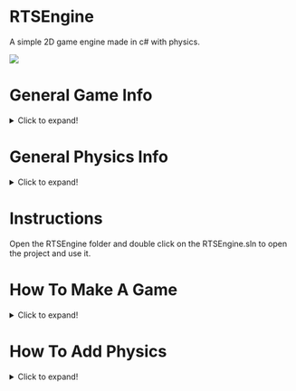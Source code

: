 # RTSEngine

A simple 2D game engine made in c# with physics.

![](https://img.shields.io/github/repo-size/RTSProductions/RTSEngine?style=for-the-badge)

# General Game Info
<details>
  <summary>Click to expand!</summary>
  
## Sprites
A sprite or `Sprite2D` takes 4 arguments
```cs
Sprite2D(Vector2 Position, Vector2 Scale, string Directory, String Tag)
```
A vector 2 for position, a vector 2 for scale, a string for the directory of the sprite, and a string for the tag.
DIRECTORY:
To get the directory of a sprite got to `RTSEngine\RTSEngine\Assets\Sprites\PNG` these are all the avalible sprites, if a sprite isn't in here or a folder which
contains sprites isn't here make sure to move it to `RTSEngine\RTSEngine\Assets\Sprites\PNG`

TAG:
A tag can be used to group many sprites and do things like only colliding with a certain tag
```cs
if (sprite.IsColliding("Ground"))
{
    //Do something.
}
```

## Log
`Log` is a class with four functions that can be used to log a message to the console window
```cs
Log.Normal("A Normal Log");

Log.Info("An Info Log");

Log.Warning("A Warning Log");

Log.Error("An Error Log");
```
Each log will appear in different colors depending on which function you use.

## Mathf
`Mathf` is a class with a few function that can be used with floats.

To interpolate from 2 numbers use:
```cs
float amount = Mathf.Lerp(0, 2, 1) //Mathf.Lerp(float a, float b, float speed)
```

If you want to clamp a float in between two values use:
```cs
float value = 100

float amount = Mathf.Clamp(value, -90, 90) // Mathf.Clamp(float initial value, min, max)
```

## Vector 2
A `Vector2` can be used for the position or scale of an object.
```cs
Vector2 position = new Vector2(10, 100);
```
A vector 2 only has to variables `x` and `y` these are both floats that can be edited.
```cs
position.x = 30;
```
If you want to define a vector 2's x and y variables as zero when you create it instead of using `Vector2 position = new Vector2(0, 0);` you can use:
```cs
Vector2 position = Vector2.Zero();
```
If you want to move between two points instead of using `Mathf.Lerp()` for x and y you can use:
```cs
position = Vector2.Lerp(Vector2.Zero(), new Vector2(10, 10), speed) // Vector2.Lerp(Vector2 a, Vector2 b, float speed)
```

## Create A Runable Window
To create a window/game that will actually run when you

In your class make sure it inherits from the main game engine class:
```cs
class Game  : RTSEngine.RTSEngine
```
Then add a struct and add ` : base(new Vector2(615, 515), "Game")` so that we get a screen
```cs
Public Game()  : base(new Vector2(615, 515), "Game") //A vector 2 for the size of the window and a string for the title of the window
{

}
```

Next add some oveides 
```cs
       public override void GetKeyDown(KeyEventArgs e)
        {
            
        }

        public override void GetKeyUp(KeyEventArgs e)
        {
            
        }

        public override void OnDraw()
        {
            
        }

        public override void OnLoad()
        {
            
        }

        public override void OnUpdate()
        {
            
        }
```
Note that you don't need to use all of them but they do need to be there
Next go to `Program.cs` and add 
```cs
Game game = new Game();
```

And now it should run.

  </details>
    
# General Physics Info
<details>
  <summary>Click to expand!</summary>
  
## Info

This project is using [Boc2DNet](https://github.com/codeyu/Box2DNet) a C# port of [Box2D](https://box2d.org/documentation/) for C++

The physics is only for the a `Sprite2D`.

## `CreateDynamic()`
use `CreateDynamic()` to create a dynamic physics object like this:
```cs
Sprite2D sprite = new Sprite2D(Position, Scale, Directory, Tag);

sprite.CreateDynamic();
```

## `UpdatePostion()`
in the `OnUpdate` method use `UpdatePostion()` function to update the position of the physics object based uning the dynamic object's position.
```cs
sprite.UpdatePostion();
```
  </details>

# Instructions
Open the RTSEngine folder and double click on the RTSEngine.sln to open the project and use it.
# How To Make A Game
<details>
  <summary>Click to expand!</summary>

## Pretutorial Info

before we start you need to understand some things about the code.                                                                      
VECTOR2:
A vector 2 is a float array with two variables `x` and `y` this can be used for the scale and the position of an object.

LOG:
Log is a class the can be used to log things to the console window like this `Log.Normal("Hello World")` you can also use `Log.Info`, `Log.Warning`, and `Log.Error`.

SPRITE2D:
Sprite2D is a sprite that can be rendered, moved, sacled, destroyed, it can even collide with other sprites and you can also make it a physics object.
To creat a sprite use:
```cs
Sprite2D sprite = new Sprite2D(Vector2 Position, Vector2 Scale, String Directory, String Tag)
```
The position and scale are both vector2's the tag and directory are string's, for the position and scale use something like `new Vector2(10, 10)` for the tag use something that makes sence for the object like `Ground` or `Coin` and the directory is the diectory used to get the actual sprite, to find the directory of the sprite you want go to `Assets\Sprites\PNG` if you don't see the sprite your looking for or the folder the sprite is in the make sure its in the `Assets\Sprites\PNG(directory)` directory to see if it is there.

## Game Tutorial

first creat a class and call it something like `Game` or `Platformer` or `TopDown` or `Dungeon`

then replace all the using tags with these using tags.

```cs
using System;
using System.Collections.Generic;
using System.Linq;
using System.Text;
using System.Threading.Tasks;
using RTSEngine.RTSEngine;
using System.Drawing;
using System.Windows.Forms;
using System.Numerics;
using Box2DX.Dynamics;
using Box2DX.Collision;
using Box2DX.Common;
using Color = System.Drawing.Color;
```
then on the class add `: RTSEngine.RTSEngine` like this
```cs
    class ExampleGame : RTSEngine.RTSEngine
    {

    }
```

now your class should look like this:
```cs
using System;
using System.Collections.Generic;
using System.Linq;
using System.Text;
using System.Threading.Tasks;
using RTSEngine.RTSEngine;
using System.Drawing;
using System.Windows.Forms;
using System.Numerics;
using Box2DX.Dynamics;
using Box2DX.Collision;
using Box2DX.Common;
using Color = System.Drawing.Color;

namespace RTSEngine
{
    class ExampleGame : RTSEngine.RTSEngine
    {

    }
}

```
Next in the `Program` class replace the `DemoGame game = new DemoGame();` with `ExampleGame game = new ExampleGame();` like this:
```cs
using System;
using System.Collections.Generic;
using System.Linq;
using System.Text;
using System.Threading.Tasks;
using RTSEngine.RTSEngine;

namespace RTSEngine
{
    class Program
    {
        static void Main(string[] args)
        {
            ExampleGame game = new ExampleGame();
        }
    }
}
```
This will allow us to actually play our game, but don't try it yet because we still have nothing
Now you should be getting an error on the class. Don't worry were about to fix that.

Add some override voids
```cs
        public override void GetKeyDown(KeyEventArgs e)
        {
            
        }

        public override void GetKeyUp(KeyEventArgs e)
        {
            
        }

        public override void OnDraw()
        {
            
        }

        public override void OnLoad()
        {
            
        }

        public override void OnUpdate()
        {
            
        }
```
Now you should still be getting one error. That is because you need to add a struct.
So add this in the code
```cs
        public ExampleGame()
        {

        }
```
Now add on : `: base(new Vector2(615, 515), "Example Game")` Like this:
```cs
        public ExampleGame() : base(new Vector2(615, 515), "Example Game")
        {

        }
```
Now add some variables
```cs
        //the player
        Sprite2D player = null;

        bool left;
        bool right;
        bool up;
        bool down;
        Vector2 lastPos = Vector2.Zero();
        public float speed = 6;
```
Now in the `GetKeyDown` method add :
```cs
            if (e.KeyCode == Keys.W || e.KeyCode == Keys.Up) { up = true; }
            if (e.KeyCode == Keys.S || e.KeyCode == Keys.Down) { down = true; }
            if (e.KeyCode == Keys.A || e.KeyCode == Keys.Left) { left = true; }
            if (e.KeyCode == Keys.D || e.KeyCode == Keys.Right) { right = true; }
```
And in the `GetKeyUp` mothod add :
```cs
            if (e.KeyCode == Keys.W || e.KeyCode == Keys.Up) { up = false; }
            if (e.KeyCode == Keys.S || e.KeyCode == Keys.Down) { down = false; }
            if (e.KeyCode == Keys.A || e.KeyCode == Keys.Left) { left = false; }
            if (e.KeyCode == Keys.D || e.KeyCode == Keys.Right) { right = false; }
```
So now we are getting input from the player which we can use to move.

Now in oder to make the player and the map we make a 2 diminutional string array or `string[,] Map` then in the array us the `.` character for an empty space and use the `g` for a ground space also add the `j` for a jewel and `c` for a coin.
Like this:
```cs
        string[,] Map =
        {
            {"g","g","g","g","g","g","g"},
            {"g",".",".",".",".","c","g"},
            {"g","j",".","j","g","c","g"},
            {"g",".","g","g","g","c","g"},
            {"g",".","g","j","g",".","g"},
            {"g",".","g","j",".",".","g"},
            {"g","g","g","g","g","g","g"},
        };
```
This will be our map.
Now in the `OnLoad` method add three sprites that we can use for all the other spites to load in oder to make it more preferment and make it load faster. Also add change the background color (optional)
```cs
            BackroundColor = Color.Black;

            Sprite2D playerRef = new Sprite2D("Players/Player Green/playerGreen_walk1");
            Sprite2D groundRef = new Sprite2D("Tiles/Blue tiles/tileBlue_03");
            Sprite2D jewelRef = new Sprite2D("Items/yellowJewel");
            Sprite2D coinRef = new Sprite2D("Items/yellowCrystal");
```
Back in the `OnLoad` method create two for loops like this:
```cs
           for (int i = 0; i < Map.GetLength(1); i++)
           {
                for (int j = 0; j  < Map.GetLength(0); j ++)
                {

                }
            }
```
This way we can loop through each character in the array.
Now we will make it so that the sprites will render.
Add this in the second for loop :
```cs
if (Map[j, i] == "g")
{
    new Sprite2D(new Vector2(i * 50, j * 50), new Vector2(50, 50), groundRef, "Ground");
}
if (Map[j, i] == "j")
{
    new Sprite2D(new Vector2(i * 50 + 15, j * 50 + 15), new Vector2(25, 25), jewelRef, "Jewel");
}
if (Map[j, i] == "c")
{
    new Sprite2D(new Vector2(i * 50 + 15, j * 50 + 15), new Vector2(25, 25), coinRef, "Coin");
}
```
Now if we hit play we should see a nice little map for the player to wonder around in.
So right now our script should look like this:
```cs
using System;
using System.Collections.Generic;
using System.Linq;
using System.Text;
using System.Threading.Tasks;
using RTSEngine.RTSEngine;
using System.Drawing;
using System.Windows.Forms;
using System.Numerics;
using Box2DX.Dynamics;
using Box2DX.Collision;
using Box2DX.Common;
using Color = System.Drawing.Color;

namespace RTSEngine
{
    class ExampleGame : RTSEngine.RTSEngine
    {
        //the player
        Sprite2D player = null;

        bool left;
        bool right;
        bool up;
        bool down;
        Vector2 lastPos = Vector2.Zero();
        public float speed = 6;

        string[,] Map =
        {
            {"g","g","g","g","g","g","g"},
            {"g",".",".",".",".","c","g"},
            {"g","j",".","j","g","c","g"},
            {"g",".","g","g","g","c","g"},
            {"g",".","g","j","g",".","g"},
            {"g",".","g","j",".",".","g"},
            {"g","g","g","g","g","g","g"},
        };

        public ExampleGame() : base(new Vector2(615, 515), "RTS Engine Demo")
        {

        }

        public override void GetKeyDown(KeyEventArgs e)
        {
            if (e.KeyCode == Keys.W || e.KeyCode == Keys.Up) { up = true; }
            if (e.KeyCode == Keys.S || e.KeyCode == Keys.Down) { down = true; }
            if (e.KeyCode == Keys.A || e.KeyCode == Keys.Left) { left = true; }
            if (e.KeyCode == Keys.D || e.KeyCode == Keys.Right) { right = true; }
        }

        public override void GetKeyUp(KeyEventArgs e)
        {
            if (e.KeyCode == Keys.W || e.KeyCode == Keys.Up) { up = false; }
            if (e.KeyCode == Keys.S || e.KeyCode == Keys.Down) { down = false; }
            if (e.KeyCode == Keys.A || e.KeyCode == Keys.Left) { left = false; }
            if (e.KeyCode == Keys.D || e.KeyCode == Keys.Right) { right = false; }
        }

        public override void OnDraw()
        {
            
        }

        public override void OnLoad()
        {
            BackroundColor = Color.Black;

            Sprite2D groundRef = new Sprite2D("Tiles/Blue tiles/tileBlue_03");
            Sprite2D jewelRef = new Sprite2D("Items/yellowJewel");
            Sprite2D coinRef = new Sprite2D("Items/yellowCrystal");

            for (int i = 0; i < Map.GetLength(1); i++)
            {
                for (int j = 0; j < Map.GetLength(0); j++)
                {
                    if (Map[j, i] == "g")
                    {
                        new Sprite2D(new Vector2(i * 50, j * 50), new Vector2(50, 50), groundRef, "Ground");
                    }
                    if (Map[j, i] == "j")
                    {
                        new Sprite2D(new Vector2(i * 50 + 15, j * 50 + 15), new Vector2(25, 25), jewelRef, "Jewel");
                    }
                    if (Map[j, i] == "c")
                    {
                        new Sprite2D(new Vector2(i * 50 + 15, j * 50 + 15), new Vector2(25, 25), coinRef, "Coin");
                    }
                }
            }
        }

        public override void OnUpdate()
        {
            
        }
    }
}
```
Now we need to add the player
In the map array add a `p` for the player like this:
```cs
        string[,] Map =
        {
            {"g","g","g","g","g","g","g"},
            {"g",".",".",".",".","c","g"},
            {"g","j","p","j","g","c","g"},
            {"g",".","g","g","g","c","g"},
            {"g",".","g","j","g",".","g"},
            {"g",".","g","j",".",".","g"},
            {"g","g","g","g","g","g","g"},
        };
```
Then in the second for loop add another if statement:
```cs
if (Map[j, i] == "p")
{
    player = new Sprite2D(new Vector2(i * 50, j * 50), new Vector2(30, 40), playerRef, "Player");
}
```
Now if we start we should see a little green blob where you put the `p`.
But we can't move him, luckily we are receiving input from the player so all we need to do is use it.
So in the `OnUpdate` method add:
```cs
            if (player != null)
            {

            }
```
Now we can use the input bools.
First add the y axis like this:
```cs
                if (up)
                {
                    player.Position.y -= speed;
                }
                if (down)
                {
                    player.Position.y += speed;
                }
```
Now add the x axis:
```cs
                if (left)
                {
                    player.Position.x -= speed;
                }
                if (right)
                {
                    player.Position.x += speed;
                }
```
Now if we start the game we have a little green player that can move round, fun!
But it wont collide with the walls.
So we need to make it register the collision, luckily the `Sprite2D` does all the work for us.
So next lets add this:
```cs
                if (player.IsColliding("Ground") != null)
                {

                }
```
In the collide statement add:
```cs
                    player.Position.x = lastPos.x;
                    player.Position.y = lastPos.y;
```
This checks if were colliding with the walls and if so makes it so we can't move through the walls!
Now add an else statement so we can update the last position of the player:
```cs
                else
                {
                    lastPos.x = player.Position.x;
                    lastPos.y = player.Position.y;
                }
```
Now if you play it you will notice that we can't collect the coins and jewels
So first add:
```cs
                Sprite2D jewel = player.IsColliding("Jewel");
                if (jewel != null)
                {
                    jewel.DestroySelf();
                }
```
This will make it so we can collect the jewels.
Now do the same thing with the coins like this:
```cs
                Sprite2D coin = player.IsColliding("Coin");
                if (coin != null)
                {
                    coin.DestroySelf();
                }
```
So now we can collect the coins, great!
So now our basic game is done, awesome!
So your script should look like this:
```cs
using System;
using System.Collections.Generic;
using System.Linq;
using System.Text;
using System.Threading.Tasks;
using RTSEngine.RTSEngine;
using System.Drawing;
using System.Windows.Forms;
using System.Numerics;
using Box2DX.Dynamics;
using Box2DX.Collision;
using Box2DX.Common;
using Color = System.Drawing.Color;

namespace RTSEngine
{
    class ExampleGame : RTSEngine.RTSEngine
    {
        //the player
        Sprite2D player = null;

        bool left;
        bool right;
        bool up;
        bool down;
        Vector2 lastPos = Vector2.Zero();
        public float speed = 6;

        string[,] Map =
        {
            {"g","g","g","g","g","g","g"},
            {"g",".",".",".",".","c","g"},
            {"g","j","p","j","g","c","g"},
            {"g",".","g","g","g","c","g"},
            {"g",".","g","j","g",".","g"},
            {"g",".","g","j",".",".","g"},
            {"g","g","g","g","g","g","g"},
        };

        public ExampleGame() : base(new Vector2(615, 515), "RTS Engine Demo")
        {

        }

        public override void GetKeyDown(KeyEventArgs e)
        {
            if (e.KeyCode == Keys.W || e.KeyCode == Keys.Up) { up = true; }
            if (e.KeyCode == Keys.S || e.KeyCode == Keys.Down) { down = true; }
            if (e.KeyCode == Keys.A || e.KeyCode == Keys.Left) { left = true; }
            if (e.KeyCode == Keys.D || e.KeyCode == Keys.Right) { right = true; }
        }

        public override void GetKeyUp(KeyEventArgs e)
        {
            if (e.KeyCode == Keys.W || e.KeyCode == Keys.Up) { up = false; }
            if (e.KeyCode == Keys.S || e.KeyCode == Keys.Down) { down = false; }
            if (e.KeyCode == Keys.A || e.KeyCode == Keys.Left) { left = false; }
            if (e.KeyCode == Keys.D || e.KeyCode == Keys.Right) { right = false; }
        }

        public override void OnDraw()
        {
            
        }

        public override void OnLoad()
        {
            BackroundColor = Color.Black;

            Sprite2D playerRef = new Sprite2D("Players/Player Green/playerGreen_walk1");
            Sprite2D groundRef = new Sprite2D("Tiles/Blue tiles/tileBlue_03");
            Sprite2D jewelRef = new Sprite2D("Items/yellowJewel");
            Sprite2D coinRef = new Sprite2D("Items/yellowCrystal");

            for (int i = 0; i < Map.GetLength(1); i++)
            {
                for (int j = 0; j < Map.GetLength(0); j++)
                {
                    if (Map[j, i] == "g")
                    {
                        new Sprite2D(new Vector2(i * 50, j * 50), new Vector2(50, 50), groundRef, "Ground");
                    }
                    if (Map[j, i] == "j")
                    {
                        new Sprite2D(new Vector2(i * 50 + 15, j * 50 + 15), new Vector2(25, 25), jewelRef, "Jewel");
                    }
                    if (Map[j, i] == "c")
                    {
                        new Sprite2D(new Vector2(i * 50 + 15, j * 50 + 15), new Vector2(25, 25), coinRef, "Coin");
                    }
                    if (Map[j, i] == "p")
                    {
                        player = new Sprite2D(new Vector2(i * 50, j * 50), new Vector2(30, 40), playerRef, "Player");
                    }
                }
            }
        }

        public override void OnUpdate()
        {
            if (player != null)
            {
                if (up)
                {
                    player.Position.y -= speed;
                }
                if (down)
                {
                    player.Position.y += speed;
                }
                if (left)
                {
                    player.Position.x -= speed;
                }
                if (right)
                {
                    player.Position.x += speed;
                }

                if (player.IsColliding("Ground") != null)
                {
                    player.Position.x = lastPos.x;
                    player.Position.y = lastPos.y;
                }
                else
                {
                    lastPos.x = player.Position.x;
                    lastPos.y = player.Position.y;
                }

                Sprite2D jewel = player.IsColliding("Jewel");
                if (jewel != null)
                {
                    jewel.DestroySelf();
                }

                Sprite2D coin = player.IsColliding("Coin");
                if (coin != null)
                {
                    coin.DestroySelf();
                }
            }
        }
    }
}
```
Now for a little bonus we'll make a new big map
First change the map array to this:
```cs
        string[,] Map =
        {
            {"g", "g", "g", "g", "g", "g", "g", "g", "g", "g", "g", "g", "g", "g", "g"},
            {"g", ".", ".", ".", ".", ".", "g", ".", ".", "c", ".", "j", "g", "j", "g"},
            {"g", ".", "g", ".", ".", ".", "g", ".", ".", "g", ".", "j", "g", "j", "g"},
            {"g", ".", "g", ".", ".", ".", "g", ".", ".", "g", ".", "j", "g", "j", "g"},
            {"g", "c", "g", ".", ".", ".", "g", ".", ".", "g", ".", ".", "g", "j", "g"},
            {"g", "c", "g", ".", ".", ".", "g", ".", "g", "g", "g", ".", "g", "j", "g"},
            {"g", "c", "g", "c", ".", ".", "g", ".", ".", ".", "g", ".", "g", "c", "g"},
            {"g", ".", "g", "g", "g", ".", "g", ".", ".", ".", "g", ".", "g", "c", "g"},
            {"g", ".", "g", "p", "g", ".", "g", "g", "g", ".", "g", ".", "g", "c", "g"},
            {"g", ".", "g", ".", "g", ".", "g", ".", ".", ".", "g", ".", "g", "c", "g"},
            {"g", ".", ".", ".", "g", ".", "j", ".", ".", ".", "g", ".", ".", "c", "g"},
            {"g", "g", "g", "g", "g", "g", "g", "g", "g", "g", "g", "g", "g", "g", "g"},
        };
```
And in the `OnLoad` method add:
```cs
            CameraZoom = new Vector2(.8f, .8f);
```
To zoom out the camera.
So now our script should look like this:
```cs
using System;
using System.Collections.Generic;
using System.Linq;
using System.Text;
using System.Threading.Tasks;
using RTSEngine.RTSEngine;
using System.Drawing;
using System.Windows.Forms;
using System.Numerics;
using Box2DX.Dynamics;
using Box2DX.Collision;
using Box2DX.Common;
using Color = System.Drawing.Color;

namespace RTSEngine
{
    class ExampleGame : RTSEngine.RTSEngine
    {
        //the player
        Sprite2D player = null;

        bool left;
        bool right;
        bool up;
        bool down;
        Vector2 lastPos = Vector2.Zero();
        public float speed = 6;

        string[,] Map =
        {
            {"g", "g", "g", "g", "g", "g", "g", "g", "g", "g", "g", "g", "g", "g", "g"},
            {"g", ".", ".", ".", ".", ".", "g", ".", ".", "c", ".", "j", "g", "j", "g"},
            {"g", ".", "g", ".", ".", ".", "g", ".", ".", "g", ".", "j", "g", "j", "g"},
            {"g", ".", "g", ".", ".", ".", "g", ".", ".", "g", ".", "j", "g", "j", "g"},
            {"g", "c", "g", ".", ".", ".", "g", ".", ".", "g", ".", ".", "g", "j", "g"},
            {"g", "c", "g", ".", ".", ".", "g", ".", "g", "g", "g", ".", "g", "j", "g"},
            {"g", "c", "g", "c", ".", ".", "g", ".", ".", ".", "g", ".", "g", "c", "g"},
            {"g", ".", "g", "g", "g", ".", "g", ".", ".", ".", "g", ".", "g", "c", "g"},
            {"g", ".", "g", "p", "g", ".", "g", "g", "g", ".", "g", ".", "g", "c", "g"},
            {"g", ".", "g", ".", "g", ".", "g", ".", ".", ".", "g", ".", "g", "c", "g"},
            {"g", ".", ".", ".", "g", ".", "j", ".", ".", ".", "g", ".", ".", "c", "g"},
            {"g", "g", "g", "g", "g", "g", "g", "g", "g", "g", "g", "g", "g", "g", "g"},
        };

        public ExampleGame() : base(new Vector2(615, 515), "RTS Engine Demo")
        {

        }

        public override void GetKeyDown(KeyEventArgs e)
        {
            if (e.KeyCode == Keys.W || e.KeyCode == Keys.Up) { up = true; }
            if (e.KeyCode == Keys.S || e.KeyCode == Keys.Down) { down = true; }
            if (e.KeyCode == Keys.A || e.KeyCode == Keys.Left) { left = true; }
            if (e.KeyCode == Keys.D || e.KeyCode == Keys.Right) { right = true; }
        }

        public override void GetKeyUp(KeyEventArgs e)
        {
            if (e.KeyCode == Keys.W || e.KeyCode == Keys.Up) { up = false; }
            if (e.KeyCode == Keys.S || e.KeyCode == Keys.Down) { down = false; }
            if (e.KeyCode == Keys.A || e.KeyCode == Keys.Left) { left = false; }
            if (e.KeyCode == Keys.D || e.KeyCode == Keys.Right) { right = false; }
        }

        public override void OnDraw()
        {
            
        }

        public override void OnLoad()
        {
            BackroundColor = Color.Black;

            Sprite2D playerRef = new Sprite2D("Players/Player Green/playerGreen_walk1");
            Sprite2D groundRef = new Sprite2D("Tiles/Blue tiles/tileBlue_03");
            Sprite2D jewelRef = new Sprite2D("Items/yellowJewel");
            Sprite2D coinRef = new Sprite2D("Items/yellowCrystal");

            CameraZoom = new Vector2(.8f, .8f);

            for (int i = 0; i < Map.GetLength(1); i++)
            {
                for (int j = 0; j < Map.GetLength(0); j++)
                {
                    if (Map[j, i] == "g")
                    {
                        new Sprite2D(new Vector2(i * 50, j * 50), new Vector2(50, 50), groundRef, "Ground");
                    }
                    if (Map[j, i] == "j")
                    {
                        new Sprite2D(new Vector2(i * 50 + 15, j * 50 + 15), new Vector2(25, 25), jewelRef, "Jewel");
                    }
                    if (Map[j, i] == "c")
                    {
                        new Sprite2D(new Vector2(i * 50 + 15, j * 50 + 15), new Vector2(25, 25), coinRef, "Coin");
                    }
                    if (Map[j, i] == "p")
                    {
                        player = new Sprite2D(new Vector2(i * 50, j * 50), new Vector2(30, 40), playerRef, "Player");
                    }
                }
            }
        }

        public override void OnUpdate()
        {
            if (player != null)
            {
                if (up)
                {
                    player.Position.y -= speed;
                }
                if (down)
                {
                    player.Position.y += speed;
                }
                if (left)
                {
                    player.Position.x -= speed;
                }
                if (right)
                {
                    player.Position.x += speed;
                }

                if (player.IsColliding("Ground") != null)
                {
                    player.Position.x = lastPos.x;
                    player.Position.y = lastPos.y;
                }
                else
                {
                    lastPos.x = player.Position.x;
                    lastPos.y = player.Position.y;
                }

                Sprite2D jewel = player.IsColliding("Jewel");
                if (jewel != null)
                {
                    jewel.DestroySelf();
                }

                Sprite2D coin = player.IsColliding("Coin");
                if (coin != null)
                {
                    coin.DestroySelf();
                }
            }
        }
    }
}
```
And if you play it we are in a huge map, awesome!
So thats it now you can make your own games!
</details>

# How To Add Physics
<details>
  <summary>Click to expand!</summary>
  
## Pretutorial Info
This project is using [Boc2DNet](https://github.com/codeyu/Box2DNet) a C# port of [Box2D](https://box2d.org/documentation/) for C++

The physics is only for the a `Sprite2D`.

`CreateDynamic()`
use `CreateDynamic()` to create a dynamic physics object like this:
```cs
Sprite2D sprite = new Sprite2D(Position, Scale, Directory, Tag);

sprite.CreateDynamic();
```
`UpdatePostion()`
in the `OnUpdate` method use `UpdatePostion()` function to update the position of the physics object based uning the dynamic object's position.
```cs
Sprite2D sprite = new Sprite2D(Position, Scale, Directory, Tag);

sprite.UpdatePostion();
```

## Physics Tutorial
Create a new class called `PhyiscsGame` or `FallingCreate` or `Physics`.
Next add these using tags
```cs
using System;
using System.Collections.Generic;
using System.Linq;
using System.Text;
using System.Threading.Tasks;
using RTSEngine.RTSEngine;
using System.Drawing;
using System.Windows.Forms;
using System.Numerics;
using Box2DX.Dynamics;
using Box2DX.Collision;
using Box2DX.Common;
using Color = System.Drawing.Color;
```

next add `: RTSEngine.RTSEngine` onto the class file so it inherits for the game engine:
```cs
    class PhysicsExample : RTSEngine.RTSEngine
    {

    }
```

Next we need to add some functions for loading, updating, drawing, and getting input:
```cs
        public override void GetKeyDown(KeyEventArgs e)
        {
            
        }

        public override void GetKeyUp(KeyEventArgs e)
        {
            
        }

        public override void OnDraw()
        {
            
        }

        public override void OnLoad()
        {
            
        }

        public override void OnUpdate()
        {
            
        }
```
Next add a struct and add `: base(new Vector2(515, 515), "RTS Physics Example")` onto it
```cs
        public PhysicsExample() : base(new Vector2(515, 515), "RTS Physics Example")
        {

        }
```

Now go into the `Program.cs` file and replace what ever game your running with `PhysicsExample game = new PhysicsExample()`

Now add some variables
```cs
        //Physics crate
        Sprite2D box = null;

        //New gravity
        Vector2 CurrentGravity = new Vector2(0.0f, 100.0f);
```

Then add a string for the map that can be a barrier
```cs
        //the map
        string[,] Map =
        {
            {".", ".", ".", ".", ".", ".", ".", ".", ".", ".", ".", ".", ".", ".", "."},
            {".", ".", ".", ".", ".", ".", ".", ".", ".", ".", ".", ".", ".", ".", "."},
            {".", ".", ".", ".", ".", ".", ".", ".", ".", ".", ".", ".", ".", ".", "."},
            {".", ".", ".", ".", ".", ".", ".", ".", ".", ".", ".", ".", ".", ".", "."},
            {".", ".", ".", ".", ".", ".", ".", ".", ".", ".", ".", ".", ".", ".", "."},
            {".", ".", ".", ".", ".", ".", ".", ".", ".", ".", ".", ".", ".", ".", "."},
            {".", ".", ".", ".", ".", ".", ".", ".", ".", ".", ".", ".", ".", ".", "."},
            {".", ".", ".", ".", ".", ".", ".", ".", ".", ".", ".", ".", ".", ".", "."},
            {".", ".", ".", ".", ".", ".", ".", ".", ".", ".", ".", ".", ".", ".", "."},
            {".", ".", ".", ".", ".", ".", ".", ".", ".", ".", ".", ".", ".", ".", "."},
            {".", ".", ".", ".", ".", ".", ".", ".", ".", ".", ".", ".", ".", ".", "."},
            {"g", "g", "g", "g", "g", "g", "g", "g", "g", "g", "g", "g", "g", "g", "g"},
        };
```

now in add some things to the `OnLoad` method
```cs
            Sprite2D groundRef = new Sprite2D("Tiles/Blue tiles/tileBlue_03");

            gravity = new Vec2(CurrentGravity.x, CurrentGravity.y);

            BackroundColor = Color.Aqua;

            box = new Sprite2D(new Vector2(225, 0), new Vector2(50, 50), "Crate", "Box");

            box.CreateDynamic();
```

Now we need to make the barrier
```cs
            for (int i = 0; i < Map.GetLength(1); i++)
            {
                for (int j = 0; j < Map.GetLength(0); j++)
                {
                    if (Map[j, i] == "g")
                    {
                        new Sprite2D(new Vector2(i * 50, j * 50), new Vector2(50, 50), groundRef, "Ground");
                    }

                }
            }
```

Now lets create a new function for creating the create when its gone
```cs
        void CreatBox()
        {
            if (box == null)
            {
                box = new Sprite2D(new Vector2(225, 0), new Vector2(50, 50), "Crate", "Box");

                box.CreateDynamic();
            }
        }
```

Now in the `OnUpdate` method add some things so the crate will move and so we can destroy it once it hits the barrier and so we can create a new box once the old one is destroyed
```cs
           if (box == null)
            {
                CreatBox();
            }

            if (box != null)
            {
                box.UpdatePosition();

                if (box.IsColliding("Ground") != null)
                {
                    box.DestroySelf();

                    box = null;
                }
            }
```
Now if you play the game you should see a create falling in the sky, and around when it exits the screen you should see a new one appear.

This is the whole script
```cs
using System;
using System.Collections.Generic;
using System.Linq;
using System.Text;
using System.Threading.Tasks;
using RTSEngine.RTSEngine;
using System.Drawing;
using System.Windows.Forms;
using System.Numerics;
using Box2DX.Dynamics;
using Box2DX.Collision;
using Box2DX.Common;
using Color = System.Drawing.Color;

namespace RTSEngine
{
    class PhysicsExample : RTSEngine.RTSEngine
    {

        //Physics crate
        Sprite2D box = null;

        //New gravity
        Vector2 CurrentGravity = new Vector2(0.0f, 100.0f);

        //the map
        string[,] Map =
        {
            {".", ".", ".", ".", ".", ".", ".", ".", ".", ".", ".", ".", ".", ".", "."},
            {".", ".", ".", ".", ".", ".", ".", ".", ".", ".", ".", ".", ".", ".", "."},
            {".", ".", ".", ".", ".", ".", ".", ".", ".", ".", ".", ".", ".", ".", "."},
            {".", ".", ".", ".", ".", ".", ".", ".", ".", ".", ".", ".", ".", ".", "."},
            {".", ".", ".", ".", ".", ".", ".", ".", ".", ".", ".", ".", ".", ".", "."},
            {".", ".", ".", ".", ".", ".", ".", ".", ".", ".", ".", ".", ".", ".", "."},
            {".", ".", ".", ".", ".", ".", ".", ".", ".", ".", ".", ".", ".", ".", "."},
            {".", ".", ".", ".", ".", ".", ".", ".", ".", ".", ".", ".", ".", ".", "."},
            {".", ".", ".", ".", ".", ".", ".", ".", ".", ".", ".", ".", ".", ".", "."},
            {".", ".", ".", ".", ".", ".", ".", ".", ".", ".", ".", ".", ".", ".", "."},
            {".", ".", ".", ".", ".", ".", ".", ".", ".", ".", ".", ".", ".", ".", "."},
            {"g", "g", "g", "g", "g", "g", "g", "g", "g", "g", "g", "g", "g", "g", "g"},
        };

        public PhysicsExample() : base(new Vector2(515, 515), "RTS Physics Example")
        {

        }

        public override void GetKeyDown(KeyEventArgs e)
        {

        }

        public override void GetKeyUp(KeyEventArgs e)
        {

        }

        public override void OnDraw()
        {

        }

        public override void OnLoad()
        {
            Sprite2D groundRef = new Sprite2D("Tiles/Blue tiles/tileBlue_03");

            gravity = new Vec2(CurrentGravity.x, CurrentGravity.y);

            BackroundColor = Color.Aqua;

            box = new Sprite2D(new Vector2(225, 0), new Vector2(50, 50), "Crate", "Box");

            box.CreateDynamic();

            for (int i = 0; i < Map.GetLength(1); i++)
            {
                for (int j = 0; j < Map.GetLength(0); j++)
                {
                    if (Map[j, i] == "g")
                    {
                        new Sprite2D(new Vector2(i * 50, j * 50), new Vector2(50, 50), groundRef, "Ground");
                    }

                }
            }
        }

        public override void OnUpdate()
        {
            if (box == null)
            {
                CreatBox();
            }

            if (box != null)
            {
                box.UpdatePosition();

                if (box.IsColliding("Ground") != null)
                {
                    box.DestroySelf();

                    box = null;
                }
            }
        }
        void CreatBox()
        {
            if (box == null)
            {
                box = new Sprite2D(new Vector2(225, 0), new Vector2(50, 50), "Crate", "Box");

                box.CreateDynamic();
            }
        }
    }
}

```

  </details>

